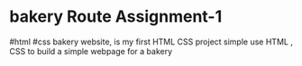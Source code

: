 # bakery Route Assignment-1
#html #css 
bakery website, is my first HTML CSS project   simple use HTML , CSS to build a simple webpage for a bakery 
